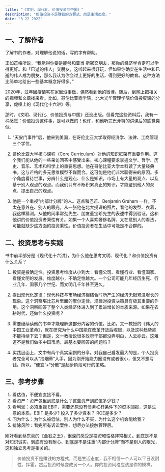 ```yaml
---
title: "《文明、现代化、价值投资与中国》"
description: "价值投资不是赚钱的方程式，而是生活态度。"
date: "3 22 2022"
---
```


## 一、了解作者

了解书的作者，对理解他说的话，写的字有帮助。

正如芒格所说，“我觉得你要是能够和亚当·斯密交朋友，那你的经济学肯定可以学得更好。和「已逝的伟人」交朋友，这听起来很好玩，但如果你确实在生活中和已逝的伟人成为朋友，那么我认为你会过上更好的生活，得到更好的教育。这种方法比简单地给出一些基本概念好得多。”

2020年，过年因疫情宅在家里没事做，偶然看到他的微博。随后，到网上把相关的视频和文章找来看。比如，哥伦比亚商学院、北大光华管理学院价值投资课的分享，虎嗅上的《现代化十六讲》等。

那时，《文明、现代化、价值投资与中国》还没出版。但看完这些资料后，我有一种感觉：价值投资这件事，是可以做的！也许，和他听完巴菲特的讲课后的感觉类似。

1.  "天安门事件"后，他来到美国，在哥伦比亚大学取得经济学、法律、工商管理三个学位。
2.  哥伦比亚大学核心课程（Core Curriculum）对他的知识框架有重要作用。这个我们能从他的一些采访回答中感受出来。核心课程要求掌握文学、哲学、历史、音乐、艺术和科学上的重要思想。他在哥伦比亚大学本科读了大量经典书。这与芒格的多元思维模型不谋而合。这可能是他们非常聊得来的原因。多个角度看待世事，分辨什么是观点、什么是知识。市场上有大量的观点、以及基于别人观点的观点。而我们只有不断积累真正的知识，才能鉴别他人的观点，提出自己的观点。

3.  他是一个重视”内部计分牌“的人。这点和巴芒、Benjamin Graham 一样，不太在意外在、别人的眼光。从一张他在北大授课的照片，看他的发型、衣着，我这样猜测。从他的同事常劲先生、朋友董宝珍先生的表述中得到验证。这和他讲的价值投资者秉性有关。如果一个人喜欢奢侈名牌、太在意别人的看法，可能就缺少这方面的投资秉性。价值投资者在生活中可能是不合群的。

## 二、投资思考与实践

书中前半部分是《现代化十六讲》，为什么他在思考文明、现代化？和价值投资有什么关系？

1.  投资是投确定性。投资思考维度从小到大：看懂公司、看懂行业、看懂国家、看懂文明的发展。维度越小，不确定性越大。一个公司可能几年经历生死、行业几年、国家几个世纪、而文明几千年甚至更久。
    
2.  提出现代化定律：现代科技与市场经济相结合时所产生的经济无限累进增长的现象。这个洞察堪比芯片里面的摩尔定律，规律对投资决策具有极其重要的作用。这个洞察回答了整个人类经济体进入到了累进增长的本质来源。如果在农耕时代，还做什么投资呢？
    
3.  需要继续读他的书单才能理解这部分内容的价值。比如，文一教授的《伟大的中国工业革命》，就在研究为什么中国能在改革开放后崛起，以及这种趋势能不能持续下去？但是，文一教授说很多政府干部都没弄明白，人云亦云。这难道不是我们做多中国市场，最基本要回答的问题吗？
    
4.  实践层面上，文中有两个真实案例的分享。对我自己启发最大的是，个人投资者完全可以从“捡烟蒂”入手，因为刚开始能力圈没有或者很小，但又不想亏钱。所以，“便宜”+“分散”是起步阶段可行的策略。
    

## 三、参考步骤

1. 看估值，不便宜直接不看。 
2. 看资产：资产包里到底是什么？这些资产到底值多少钱？ 
3. 看利润：必须重视 EBIT，需要还原没有债务杠杆条件下的资本回报，这是生意的本质。EBIT 是多少? 投入了多少资本？ ROE是多少？
4. 问为什么：为什么被低估，别人为什么不买，为什么这个机会能给我？
5. 排除风险：看完所有诉讼案件、想尽办法接触管理层。

刚好看到蔡东豪的《金钱之王》，很深的感受是投资和性格非常相关。到底是不是对知识诚实，到底有没有耐心、到底是不是注重”内部计分牌“而不是别人的眼光，这和独立思考是相关的。

> 价值投资不是赚钱的方程式，而是生活态度，我不相信一个人可以平日没耐性，挥霍，然后投资时候变成另一个人。你的投资风格应该是你的模样。